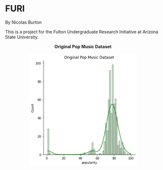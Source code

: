 # FURI
By Nicolas Burton

This is a project for the Fulton Undergraduate Research Initiative at Arizona State University.

<p align="center"><b>Original Pop Music Dataset</b></p>
<p align="center">
  <img src="./images/OriginalPopSet.png?raw=true" width="350">
</p>

